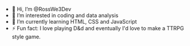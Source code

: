 - 👋 Hi, I’m @RossWe3Dev
- 👀 I’m interested in coding and data analysis
- 🌱 I’m currently learning HTML, CSS and JavaScript
- ⚡ Fun fact: I love playing D&d and eventually I'd love to make a TTRPG style game.

<!---
RossWe3Dev/RossWe3Dev is a ✨ special ✨ repository because its `README.md` (this file) appears on your GitHub profile.
You can click the Preview link to take a look at your changes.
--->
